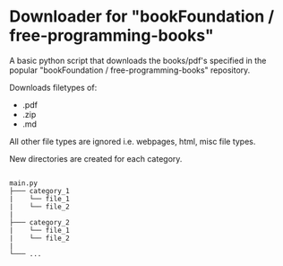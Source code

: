 # Downloader for "bookFoundation / free-programming-books"

A basic python script that downloads the books/pdf's specified in the popular "bookFoundation / free-programming-books" repository.

Downloads filetypes of:
* .pdf
* .zip
* .md

All other file types are ignored i.e. webpages, html, misc file types.

New directories are created for each category.

```

main.py
├─── category_1
|    └── file_1
|    └── file_2
|
├─── category_2
|    └── file_1
|    └── file_2
|
└─── ...
```